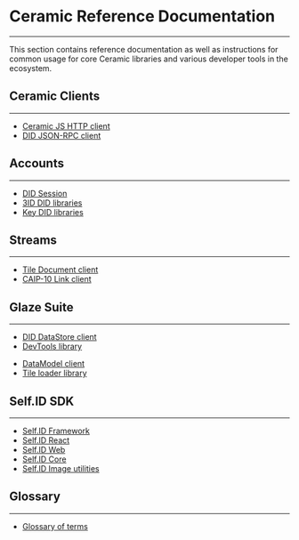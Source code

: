 # **Ceramic Reference Documentation**

---

This section contains reference documentation as well as instructions for common usage for core Ceramic libraries and various developer tools in the ecosystem.

## **Ceramic Clients**

---

- [Ceramic JS HTTP client](./core-clients/ceramic-http.md)
- [DID JSON-RPC client](./core-clients/did-jsonrpc.md)

## **Accounts**

---

- [DID Session](./accounts/did-session.md)
- [3ID DID libraries](./accounts/3id-did.md)
- [Key DID libraries](./accounts/key-did.md)

## **Streams**

---

- [Tile Document client](./stream-programs/tile-document.md)
- [CAIP-10 Link client](./stream-programs/caip10-link.md)

## **Glaze Suite**

---

- [DID DataStore client](./glaze/modules/did_datastore.md)
- [DevTools library](./glaze/modules/devtools.md)
<!-- - [Glaze CLI]() -->
- [DataModel client](./glaze/modules/datamodel.md)
- [Tile loader library](./glaze/modules/tile_loader.md)

## **Self.ID SDK**

---

- [Self.ID Framework](./self-id/modules/framework.md)
- [Self.ID React](./self-id/modules/react.md)
- [Self.ID Web](./self-id/modules/web.md)
- [Self.ID Core](./self-id/modules/core.md)
- [Self.ID Image utilities](./self-id/modules/image_utils.md)

## **Glossary**

---

- [Glossary of terms](./glossary.md)
